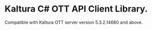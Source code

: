 # Kaltura C# OTT API Client Library.
Compatible with Kaltura OTT server version 5.3.2.14680 and above.
